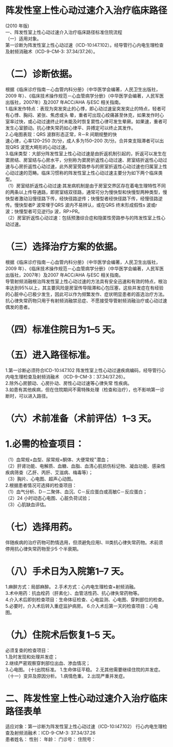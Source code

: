 # 阵发性室上性心动过速介入治疗临床路径  
(2010 年版)  
一、阵发性室上性心动过速介入治疗临床路径标准住院流程  
（一）适用对象。  
第一诊断为阵发性室上性心动过速（ICD-10:I47.102）。经导管行心内电生理检查及射频消融术（ICD-9-CM-3:  37.34/37.26）。  
# （二）诊断依据。  
根据《临床诊疗指南－心血管内科分册》（中华医学会编著，人民卫生出版社，2009 年）、《临床技术操作规范－心血管病学分册》（中华医学会编著，人民军医出版社，2007年）及2007 年ACC/AHA 与ESC 相关指南。  
1.临床发作特点：表现为突发突止的心悸，即心动过速呈突发突止的特点，轻者可有心悸、胸闷、紧张、焦虑或头 晕，重者可出现心绞痛甚至休克，如果发作时心室率过快，或心动过速终止时未能及时恢复窦性心律可发生晕厥。如果速，重者可发生心室颤动。抗心律失常药如心律平、异搏定可以终止其发作。  
2.心电图表现：QRS 波群形态正常，R－R 间期规整的快  
速心律，心率120–250 次/分，成人多为150–200 次/分。合并束支阻滞者可以出现QRS 波宽大畸形的心动过速。  
3.临床类型：大部分阵发性室上性心动过速是由折返机制引起的，折返可以发生在窦房结、房室结与心房水平，分别称为窦房折返性心动过速、房室结折返性心动过速与心房折返性心动过速，此外房室旁路参与的房室折返性心动过速也归属室上性心动过速的范畴。临床习惯称的阵发性室上性心动过速主要分为如下两个临床类型。  
（1）房室结折返性心动过速:其发病机制是由于房室交界区存在着电生理特性不同的两条以上传导通路，即房室结双径路，通常可分为慢快型和快慢型两种类型，慢快型者激动沿慢径路下传，经快径路逆传；快慢型者经快径路下传，经慢径路逆传。慢快型者P 波常埋于QRS 波内不易辨认，或在QRS 终末形成假性s 波或r 波；快慢型者可见逆行p 波，RP>PR。  
（2）房室折返性心动过速：包括预激综合症和隐匿性旁路参与的阵发性室上性心动过速。  
# （三）选择治疗方案的依据。  
根据《临床诊疗指南－心血管内科分册》（中华医学会编著，人民卫生出版社，2009 年）、《临床技术操作规范－心血管病学分册》（中华医学会编著，人民军医出版社，2007年）及2007 年ACC/AHA 与ESC 相关指南。  
导管射频消融根治阵发性室上性心动过速的方法具有安全迅速和有效的特点，根治率达到$95\%$以上，其主要风险是房室传导阻滞和心包压塞，这些并发症在有经验的心脏中心已极少发生，因此可以作为频繁发作、症状明显患者的首选治疗方法。抗心律失常药物只用于有射频消融禁忌症、不愿接受导管射频消融治疗或心动过速偶发的患者。  
# （四）标准住院日为1–5 天。  
# （五）进入路径标准。  
1.第一诊断必须符合ICD-10:I47.102 阵发性室上性心动过速疾病编码，经导管行心内电生理检查及射频消融术 （ICD-9-CM-3：37.34/37.26）。  
2.除外心房颤动、心房扑动、房性心动过速等心律失常 性疾病。  
3.如患有其他疾病，但在住院期间不需特殊处理（检查和治疗），也不影响第一诊断时，可以进入路径。  
# （六）术前准备（术前评估）1–3 天。  
# 1.必需的检查项目：  
（1）血常规$+$血型、尿常规$+$酮体、大便常规$^+$潜血；  
（2）肝肾功能、电解质、血糖、血脂、血清心肌损伤标记物、凝血功能、感染性疾病筛查（乙肝、丙肝、艾滋病、梅毒等）；  
（3）胸片、心电图、超声心动图。  
2.根据患者情况可选择的检查项目：  
（1）血气分析、D－二聚体、血沉、C－反应蛋白或高敏C－反应蛋白；  
（2）24 小时动态心电图、心脏负荷试验；  
（3）心肌缺血评估。  
# （七）选择用药。  
伴随疾病的治疗药物可酌情选用，但须避免应用I、Ⅲ类抗心律失常药物。术前须停用抗心律失常药物至少5 个半衰期。  
# （八）手术日为入院第1–7 天。  
1.麻醉方式：局部麻醉。 2.手术方式：心内电生理检查+射频消融。  
3.术中用药：抗血栓药（肝素化）、血管活性药、抗心律失常药物等。  
4.介入术后即刻检查项目：生命体征检查、心电监测、心电图、穿刺部位的检查。  
5.必要时，介入术后转入重症监护病房。 6.介入术后第一天的检查项目：心电图。  
# （九）住院术后恢复1–5 天。  
必须复查的检查项目：  
1.及时发现和处理并发症；  
2.继续严密观察穿刺部位出血、渗血情况；  
3.心电图。 
(十)出院标准。 
1.生命体征平稳。 
2.无其他需要继续住院的并发症。 
（十一）变异及原因分析。 
1.病情危重。 
2.出现严重并发症。  
# 二、阵发性室上性心动过速介入治疗临床路径表单  
适应对象：第一诊断为阵发性室上性心动过速（ICD-10:I47.102） 行心内电生理检查及射频消融术：ICD-9-CM-3: 37.34/37.26  
患者姓名：             性别：      年龄：   门诊号：        住院号：  
